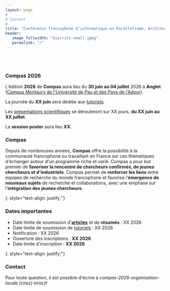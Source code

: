 ```yaml
---
layout: page
#
# Content
#
title: "Conférence francophone d'informatique en Parallélisme, Architecture et Système (COMPAS 2026)"
header:
   image_fullwidth: "biarritz-small.jpeg"
   permalink: "/"
---
```



<BR>&nbsp;<BR>

### Compas 2026

L'édition **2026** de **Compas** aura lieu du **30 juin au 04 juillet**
2026 à **Anglet** ([Campus Montaury de l'Université de Pau et des Pays de l'Adour](venue)).

La journée du **XX juin** sera dédiée aux [tutoriels](tutoriels).

Les [présentations scientifiques](programme) se dérouleront sur XX jours, **du XX juin au XX juillet**.

La **session poster** aura lieu **XX**.

### Compas

Depuis de nombreuses années, **Compas** offre la possibilité à la
communauté francophone ou travaillant en France sur ces thématiques
d'échanger autour d'un programme riche et varié. Compas a pour but
premier de **favoriser la rencontre de chercheurs confirmés, de jeunes
chercheurs et d'industriels**. Compas permet de **renforcer les
liens** entre équipes de recherche du monde francophone et favorise
l’**émergence de nouveaux sujets** de recherche et collaborations,
avec une emphase sur l'**intégration des jeunes chercheurs**.

{: style="text-align: justify;"}


### Dates importantes

* Date limite de soumission d'[**articles**](https://hal.science/COMPAS2025/) et de **résumés** : XX 2026
* Date limite de soumission de [tutoriels](tutoriels) : XX 2026
* Notification : XX 2026
* Ouverture des inscriptions : **XX 2026**
* Date limite d'inscription : **XX 2026**

{: style="text-align: justify;"}


### Contact

Pour toute question, il est possible d'écrire à
*compas-2026-organisation-locale [chez] inria.fr*
